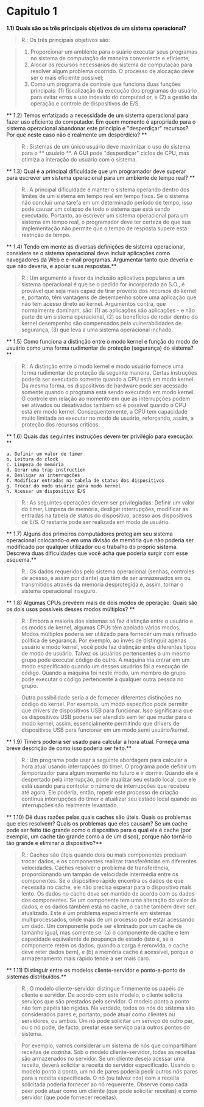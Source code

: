 Capitulo 1
===================
**1.1) Quais são os três principais objetivos de um sistema operacional?**

> R.: Os três principais objetivos são: 

>    1. Proporcionar um ambiente para o suário executar seus programas no sistema de computação de maneira conveniente e eficiente;
>    2. Alocar os recursos necessários do sistema de computação para resolver algum problema ocorrido. O processo de alocação deve ser o mais eficiente possível;
>	3. Como um programa de controle que funciona duas funções principais: (1) fiscalização da execução dos programas do usuário para evitar erros e uso indevido do computad or, e (2) a gestão da operação e controle de dispositivos de E/S.

** 1.2) Temos enfatizado a necessidade de um sistema operacional para fazer  uso eficiente do computador. Em quem momento é apropriado para o sistema operacional abandonar este princípio e "desperdiçar" recursos? Por que neste caso não é realmente um desperdício? **
> R.: Sistemas de um único usuário deve maximizar o uso do sistema para o ** usuário **. A GUI pode "desperdiçar" ciclos de CPU, mas otimiza a interação do usuário com o sistema.


** 1.3) Qual é a principal dificuldade que um programador deve superar para escrever um sistema operacional para um ambiente de tempo real? **
> R.: A principal dificuldade é manter o sistema operando dentro dos limites de um sistema em tempo real em tempo fixos. Se o sistema não concluir uma tarefa em um determinado período de tempo, isso pode causar um colapso de todo o sistema que está sendo executado. Portanto, ao escrever um sistema operacional para um sistema em tempo real, o programador deve ter certeza de que sua implementação não permite que o tempo de resposta supere esta restrição de tempo.

** 1.4) Tendo em mente as diversas definições de sistema operacional, considere se o sistema operacional deve incluir aplicações como navegadores da Web e e-mail programas. Argumentar tanto que deveria e que não deveria, e apoiar suas respostas.**
> R.: Um argumento a favor da inclusão aplicativos populares a um sistema operacional é que se o pedido for incorporado ao S.O., é provável que seja mais capaz de tirar proveito dos recursos do kernel e, portanto, têm vantagens de desempenho sobre uma aplicação que não tem acesso direto ao kernel. Argumentos contra, que normalmente dominam, são: (1) as aplicações são aplicações - e não parte de um sistema operacional, (2) os benefícios de rodar dentro do kernel desempenho são compensados pela vulnerabilidades de segurança, (3) que leva a uma sistema operacional inchado.

** 1.5) Como funciona a distinção entre o modo kernel e função do modo de usuário como uma forma rudimentar de proteção (segurança) do sistema?**
> R.: A distinção entre o modo kernel e modo usuário fornece uma forma rudimentar de proteção da seguinte maneira. Certas instruções poderia ser executado somente quando a CPU está em modo kernel. Da mesma forma, os dispositivos de hardware pode ser acessado somente quando o programa está sendo executado em modo kernel. O controle em relação ao momento em que as interrupções podem ser ativados ou desativados também só é possível quando o CPU está em modo kernel. Consequentemente, a CPU tem capacidade muito limitada ao executar no modo de usuário, reforçando, assim, a proteção dos recursos críticos.

** 1.6) Quais das seguintes instruções devem ter privilégio para execução: **

    a. Definir um valor de timer
    b. Leitura do clock
    c. Limpeza de memória
    d. Gerar uma trap instruction
    e. Desligar as interrupções
    f. Modificar entradas na tabela de status dos dispositivos
    g. Trocar do modo usuário para modo kernel
    h. Acessar um dispositivo E/S
> R.: As seguintes operações devem ser privilegiadas: Definir um valor do timer, Limpeza de memória, desligar interrupções, modificar as entradas na tabela de status do dispositivo, acesso aos dispositivos de  E/S. O restante pode ser realizada em modo de usuário.

** 1.7) Alguns dos primeiros computadores protegiam seu sistema operacional colocando-o em uma divisão de memória que não poderia ser modificado por qualquer utilizador ou o trabalho do próprio sistema. Descreva duas dificuldades que você acha que poderia surgir com esse esquema.**
> R.: Os dados requeridos pelo sistema operacional (senhas, controles de acesso, e assim por diante) que têm de ser armazenados em ou transmitidos através da memória desprotegida e, assim, tornar o sistema operacional inseguro.

** 1.8) Algumas CPUs prevêem mais de dois modos de operação. Quais são os dois usos possíveis desses modos múltiplos? **
> R.: Embora a maioria dos sistemas só faz distinção entre o usuário e os modos de kernel, algumas CPUs têm apoiado vários modos. Modos múltiplos poderia ser utilizado para fornecer um mais refinado política de segurança. Por exemplo, ao invés de distinguir apenas usuário e modo kernel, você pode faz distinção entre diferentes tipos de modo de usuário. Talvez os usuários pertencentes a um mesmo grupo pode executar código do outro. A máquina iria entrar em um modo especificado quando um desses usuários foi a execução de código. Quando a máquina foi neste modo, um membro do grupo pode executar o código pertencente a qualquer outra pessoa no grupo.

>   Outra possibilidade seria a de fornecer diferentes distinções no código do kernel. Por exemplo, um modo específico pode permitir que drivers de dispositivos USB para funcionar. Isso significaria que os dispositivos USB poderia ser atendido sem ter que mudar para o modo kernel, assim, essencialmente permitindo que drivers de dispositivos USB para funcionar em um modo semi usuário/kernel.

** 1.9) Timers poderia ser usado para calcular a hora atual. Forneça uma breve descrição de como isso poderia ser feito.**
> R.: Um programa pode usar a seguinte abordagem para calcular a hora atual usando interrupções do timer. O programa pode definir um temporizador para algum momento no futuro e ir dormir. Quando ele é despertado pela interrupção, pode atualizar seu estado local, que ele está usando para controlar o número de interrupções que recebeu até agora. Ele poderia, então, repetir este processo de criação contínua interrupções do timer e atualizar seu estado local quando as interrupções são realmente levantado.

** 1.10) Dê duas razões pelas quais caches são úteis. Quais os problemas que eles resolvem? Quais os problemas que eles causam? Se um cache pode ser feito tão grande como o dispositivo para o qual ele é cache (por exemplo, um cache tão grande como a de um disco), porque não torná-lo tão grande e eliminar o dispositivo?**
> R.: Caches são úteis quando dois ou mais componentes precisam trocar dados, e os componentes realizar transferências em diferentes velocidades. Caches resolver o problema de transferência, proporcionando um tampão de velocidade intermédia entre os componentes. Se o dispositivo rápido encontra os dados de que necessita no cache, ele não precisa esperar para o dispositivo mais lento. Os dados no cache deve ser mantido de acordo com os dados dos componentes. Se um componente tem uma alteração do valor de dados, e os dados também está no cache, o cache também deve ser atualizado. Este é um problema especialmente em sistemas multiprocessados, onde mais de um processo pode estar acessando um dado. Um componente pode ser eliminado por um cache de tamanho igual, mas somente se: (a) o componente de cache e tem capacidade equivalente de poupança de estado (isto é, se o componente retém os dados, quando a carga é removida, o cache deve reter dados bem), e (b) a memória cache é acessível, porque o armazenamento mais rápido tende a ser mais caro.

** 1.11) Distinguir entre os modelos cliente-servidor e ponto-a-ponto de sistemas distribuídos.**
> R.: O modelo cliente-servidor distingue firmemente os papéis de cliente e servidor. De acordo com este modelo, o cliente solicita serviços que são prestados pelo servidor. O modelo ponto a ponto não tem papéis tão rígidas. Na verdade, todos os nós do sistema são considerados pares e, portanto, pode atuar como clientes ou servidores, ou ambos. Um nó pode solicitar um serviço de outro par, ou o nó pode, de facto, prestar esse serviço para outros pontos do sistema.

>   Por exemplo, vamos considerar um sistema de nós que compartilham receitas de cozinha. Sob o modelo cliente-servidor, todas as receitas são armazenados no servidor. Se um cliente deseja acessar uma receita, deverá solicitar a receita do servidor especificado. Usando o modelo ponto a ponto, um nó de pares poderia pedir outros nós pares para a receita especificada. O nó (ou talvez nós) com a receita solicitada poderia fornecer ao nó requerente. 
Observe como cada peer pode atuar como um cliente (que pode solicitar receitas) e como servidor (que pode fornecer receitas).